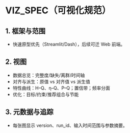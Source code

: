 # VIZ_SPEC（可视化规范）

## 1. 框架与范围
- 快速原型优先（Streamlit/Dash），后续可迁 Web 前端。

## 2. 视图
- 数据总览：完整度/缺失/离群/时间轴
- 对齐与派生：原值 vs 对齐值 vs 派生值
- 特性曲线：H–Q、η–Q、P–Q；置信带；频率分面
- 优化：目标/约束/推荐组合与节能

## 3. 元数据与追踪
- 每张图显示 version、run_id、输入时间范围与参数摘要。
